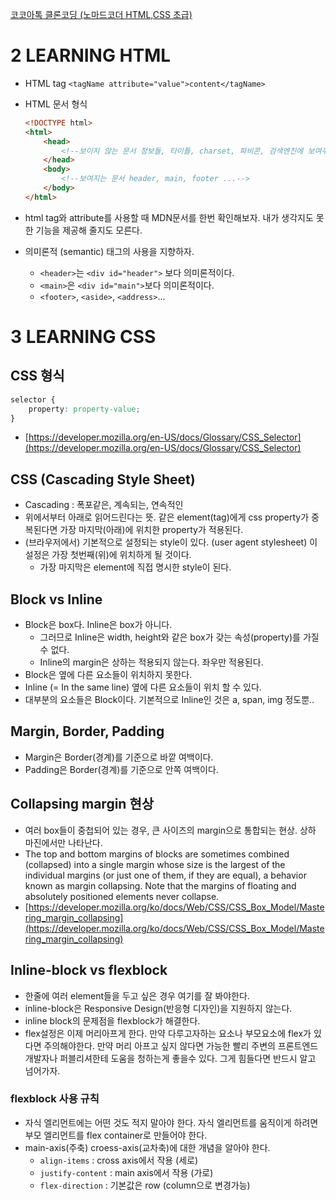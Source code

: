 [코코아톡 클론코딩 (노마드코더 HTML,CSS 초급)](https://nomadcoders.co/kokoa-clone)

# 2 LEARNING HTML
- HTML tag `<tagName attribute="value">content</tagName>`
- HTML 문서 형식
	```html
	<!DOCTYPE html>
	<html>
		<head>
			<!--보이지 않는 문서 정보들, 타이틀, charset, 파비콘, 검색엔진에 보여주는 정보들, opengraph 정보들 ...-->
  		</head>
		<body>
			<!--보여지는 문서 header, main, footer ...-->
		</body>
  	</html>
  	```

- html tag와 attribute를 사용할 때  MDN문서를 한번 확인해보자. 내가 생각지도 못한 기능을 제공해 줄지도 모른다.

- 의미론적 (semantic) 태그의 사용을 지향하자.
	- `<header>`는 `<div id="header">` 보다 의미론적이다.
	- `<main>`은 `<div id="main">`보다 의미론적이다.
	- `<footer>`, `<aside>`, `<address>`...

# 3 LEARNING CSS
## CSS 형식
```css
selector {
	property: property-value;
}
```
- [https://developer.mozilla.org/en-US/docs/Glossary/CSS_Selector](https://developer.mozilla.org/en-US/docs/Glossary/CSS_Selector)

## CSS (Cascading Style Sheet)
- Cascading : 폭포같은, 계속되는, 연속적인
- 위에서부터 아래로 읽어드린다는 뜻. 같은 element(tag)에게 css property가 중복된다면 가장 마지막(아래)에 위치한 property가 적용된다.
- (브라우저에서) 기본적으로 설정되는 style이 있다.  (user agent stylesheet) 이 설정은 가장 첫번째(위)에 위치하게 될 것이다.
    - 가장 마지막은 element에 직접 명시한 style이 된다.

## Block vs Inline
- Block은 box다. Inline은 box가 아니다.
    - 그러므로 Inline은 width, height와 같은 box가 갖는 속성(property)를 가질 수 없다.
    - Inline의 margin은 상하는 적용되지 않는다. 좌우만 적용된다.
- Block은 옆에 다른 요소들이 위치하지 못한다.
- Inline (= In the same line) 옆에 다른 요소들이 위치 할 수 있다.
- 대부분의 요소들은 Block이다. 기본적으로 Inline인 것은 a, span, img 정도뿐..

## Margin, Border, Padding
- Margin은 Border(경계)를 기준으로 바깥 여백이다.
- Padding은 Border(경계)를 기준으로 안쪽 여백이다.

## Collapsing margin 현상
- 여러 box들이 중첩되어 있는 경우, 큰 사이즈의 margin으로 통합되는 현상. 상하 마진에서만 나타난다.
- The top and bottom margins of blocks are sometimes combined (collapsed) into a single margin whose size is the largest of the individual margins (or just one of them, if they are equal), a behavior known as margin collapsing. Note that the margins of floating and absolutely positioned elements never collapse.
- [https://developer.mozilla.org/ko/docs/Web/CSS/CSS_Box_Model/Mastering_margin_collapsing](https://developer.mozilla.org/ko/docs/Web/CSS/CSS_Box_Model/Mastering_margin_collapsing)

## Inline-block vs flexblock
- 한줄에 여러 element들을 두고 싶은 경우 여기를 잘 봐야한다.
- inline-block은 Responsive Design(반응형 디자인)을 지원하지 않는다.
- inline block의 문제점을 flexblock가 해결한다.
- flex설정은 이제 머리아프게 한다. 만약 다루고자하는 요소나 부모요소에 flex가 있다면 주의해야한다. 만약 머리 아프고 싶지 않다면 가능한 빨리 주변의 프론트엔드 개발자나 퍼블리셔한테 도움을 청하는게 좋을수 있다. 그게 힘들다면 반드시 알고 넘어가자.

### flexblock 사용 규칙
- 자식 엘리먼트에는 어떤 것도 적지 말아야 한다. 자식 엘리먼트를 움직이게 하려면 부모 엘리먼트를 flex container로 만들어야 한다.
- main-axis(주축) croess-axis(교차축)에 대한 개념을 알아야 한다.
    - `align-items` : cross axis에서 작용 (세로)
    - `justify-content` : main axis에서 작용 (가로)
    - `flex-direction` : 기본값은 row (column으로 변경가능)
